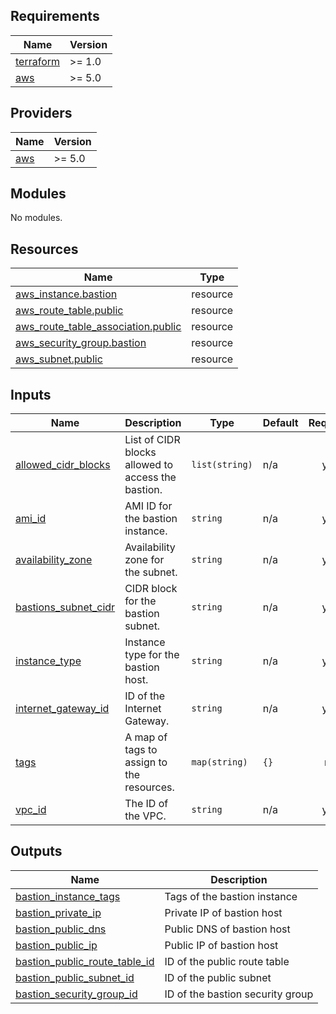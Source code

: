 <!-- BEGIN_TF_DOCS -->
## Requirements

| Name | Version |
|------|---------|
| <a name="requirement_terraform"></a> [terraform](#requirement\_terraform) | >= 1.0 |
| <a name="requirement_aws"></a> [aws](#requirement\_aws) | >= 5.0 |

## Providers

| Name | Version |
|------|---------|
| <a name="provider_aws"></a> [aws](#provider\_aws) | >= 5.0 |

## Modules

No modules.

## Resources

| Name | Type |
|------|------|
| [aws_instance.bastion](https://registry.terraform.io/providers/hashicorp/aws/latest/docs/resources/instance) | resource |
| [aws_route_table.public](https://registry.terraform.io/providers/hashicorp/aws/latest/docs/resources/route_table) | resource |
| [aws_route_table_association.public](https://registry.terraform.io/providers/hashicorp/aws/latest/docs/resources/route_table_association) | resource |
| [aws_security_group.bastion](https://registry.terraform.io/providers/hashicorp/aws/latest/docs/resources/security_group) | resource |
| [aws_subnet.public](https://registry.terraform.io/providers/hashicorp/aws/latest/docs/resources/subnet) | resource |

## Inputs

| Name | Description | Type | Default | Required |
|------|-------------|------|---------|:--------:|
| <a name="input_allowed_cidr_blocks"></a> [allowed\_cidr\_blocks](#input\_allowed\_cidr\_blocks) | List of CIDR blocks allowed to access the bastion. | `list(string)` | n/a | yes |
| <a name="input_ami_id"></a> [ami\_id](#input\_ami\_id) | AMI ID for the bastion instance. | `string` | n/a | yes |
| <a name="input_availability_zone"></a> [availability\_zone](#input\_availability\_zone) | Availability zone for the subnet. | `string` | n/a | yes |
| <a name="input_bastions_subnet_cidr"></a> [bastions\_subnet\_cidr](#input\_bastions\_subnet\_cidr) | CIDR block for the bastion subnet. | `string` | n/a | yes |
| <a name="input_instance_type"></a> [instance\_type](#input\_instance\_type) | Instance type for the bastion host. | `string` | n/a | yes |
| <a name="input_internet_gateway_id"></a> [internet\_gateway\_id](#input\_internet\_gateway\_id) | ID of the Internet Gateway. | `string` | n/a | yes |
| <a name="input_tags"></a> [tags](#input\_tags) | A map of tags to assign to the resources. | `map(string)` | `{}` | no |
| <a name="input_vpc_id"></a> [vpc\_id](#input\_vpc\_id) | The ID of the VPC. | `string` | n/a | yes |

## Outputs

| Name | Description |
|------|-------------|
| <a name="output_bastion_instance_tags"></a> [bastion\_instance\_tags](#output\_bastion\_instance\_tags) | Tags of the bastion instance |
| <a name="output_bastion_private_ip"></a> [bastion\_private\_ip](#output\_bastion\_private\_ip) | Private IP of bastion host |
| <a name="output_bastion_public_dns"></a> [bastion\_public\_dns](#output\_bastion\_public\_dns) | Public DNS of bastion host |
| <a name="output_bastion_public_ip"></a> [bastion\_public\_ip](#output\_bastion\_public\_ip) | Public IP of bastion host |
| <a name="output_bastion_public_route_table_id"></a> [bastion\_public\_route\_table\_id](#output\_bastion\_public\_route\_table\_id) | ID of the public route table |
| <a name="output_bastion_public_subnet_id"></a> [bastion\_public\_subnet\_id](#output\_bastion\_public\_subnet\_id) | ID of the public subnet |
| <a name="output_bastion_security_group_id"></a> [bastion\_security\_group\_id](#output\_bastion\_security\_group\_id) | ID of the bastion security group |
<!-- END_TF_DOCS -->